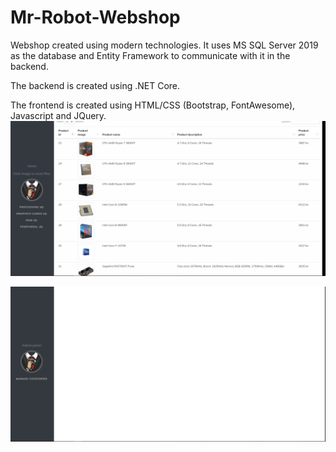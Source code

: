 # Mr-Robot-Webshop

Webshop created using modern technologies. 
It uses MS SQL Server 2019 as the database and Entity Framework to communicate with it in the backend.

The backend is created using .NET Core.

The frontend is created using HTML/CSS (Bootstrap, FontAwesome), Javascript and JQuery. 
![](firstdemonstration.gif)

![](seconddemonstration.gif)
